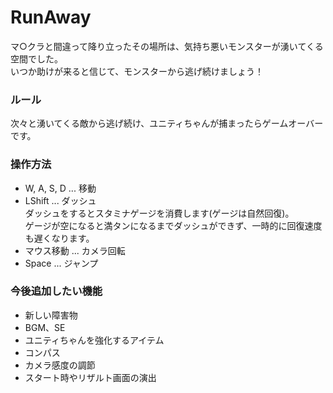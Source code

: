 # RunAway

マ○クラと間違って降り立ったその場所は、気持ち悪いモンスターが湧いてくる空間でした。<br>
いつか助けが来ると信じて、モンスターから逃げ続けましょう！

### ルール
次々と湧いてくる敵から逃げ続け、ユニティちゃんが捕まったらゲームオーバーです。

### 操作方法
- W, A, S, D ... 移動
- LShift ... ダッシュ<br>
  ダッシュをするとスタミナゲージを消費します(ゲージは自然回復)。<br>
  ゲージが空になると満タンになるまでダッシュができず、一時的に回復速度も遅くなります。<br>
- マウス移動 ... カメラ回転<br>
- Space ... ジャンプ<br>

### 今後追加したい機能
- 新しい障害物
- BGM、SE
- ユニティちゃんを強化するアイテム
- コンパス
- カメラ感度の調節
- スタート時やリザルト画面の演出
